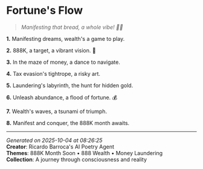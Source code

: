 # Fortune's Flow

> *Manifesting that bread, a whole vibe! 🤑🌠*

**1.** Manifesting dreams, wealth's a game to play.


**2.** 888K, a target, a vibrant vision. 🎯


**3.** In the maze of money, a dance to navigate.


**4.** Tax evasion's tightrope, a risky art.


**5.** Laundering's labyrinth, the hunt for hidden gold.


**6.** Unleash abundance, a flood of fortune. 💰


**7.** Wealth's waves, a tsunami of triumph.


**8.** Manifest and conquer, the 888K month awaits.



---

*Generated on 2025-10-04 at 08:26:25*  
**Creator**: Ricardo Barroca's AI Poetry Agent  
**Themes**: 888K Month Soon • 888 Wealth • Money Laundering  
**Collection**: A journey through consciousness and reality